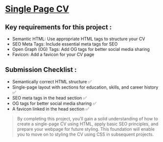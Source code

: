 # [Single Page CV](https://roadmap.sh/projects/single-page-cv)

## Key requirements for this project :

- Semantic HTML: Use appropriate HTML tags to structure your CV
- SEO Meta Tags: Include essential meta tags for SEO
- Open Graph (OG) Tags: Add OG tags for better social media sharing
- Favicon: Add a favicon for your CV page

## Submission Checklist :

- Semantically correct HTML structure :white_check_mark: 
- Single-page layout with sections for education, skills, and career history :white_check_mark: 
- SEO meta tags in the head section :white_check_mark: 
- OG tags for better social media sharing :white_check_mark: 
- A favicon linked in the head section :white_check_mark: 

> By completing this project, you’ll gain a solid understanding of how to create a single-page CV using HTML, 
> apply basic SEO principles, and prepare your webpage for future styling. 
> This foundation will enable you to move on to styling the CV using CSS in subsequent projects.
